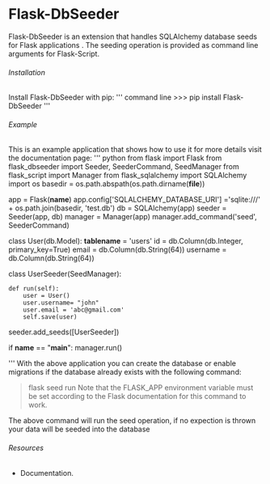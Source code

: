 # Flask-DbSeeder

Flask-DbSeeder is an extension that handles SQLAlchemy database seeds for Flask applications .
The seeding operation is provided as command line arguments for Flask-Script.

###### Installation
Install Flask-DbSeeder with pip:
''' command line
    >>> pip install Flask-DbSeeder
'''

###### Example
This is an example application that shows how to use it for more details visit the documentation page:
''' python 
from flask import Flask
from flask_dbseeder import Seeder, SeederCommand, SeedManager
from flask_script import Manager
from flask_sqlalchemy import SQLAlchemy
import os
basedir = os.path.abspath(os.path.dirname(__file__))

app = Flask(__name__)
app.config['SQLALCHEMY_DATABASE_URI'] ='sqlite:///' + os.path.join(basedir, 'test.db')
db = SQLAlchemy(app)
seeder = Seeder(app, db)
manager = Manager(app)
manager.add_command('seed', SeederCommand)


class User(db.Model):
    __tablename__ = 'users'
    id = db.Column(db.Integer, primary_key=True)
    email = db.Column(db.String(64))
    username = db.Column(db.String(64))

class UserSeeder(SeedManager):
    
    def run(self):
        user = User()
        user.username= "john"
        user.email = 'abc@gmail.com'
        self.save(user)

seeder.add_seeds([UserSeeder])


if __name__ == "__main__":
    manager.run()

'''
With the above application you can create the database or enable migrations if the database already exists with the following command:
> flask seed run
Note that the FLASK_APP environment variable must be set according to the Flask documentation for this command to work. 

The above command will run the seed operation, if no expection is thrown your data will be seeded into the database

###### Resources
* Documentation.

